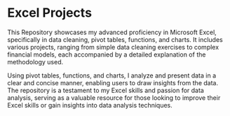 # Excel Projects

This Repository showcases my advanced proficiency in Microsoft Excel, specifically in data cleaning, pivot tables, functions, and charts. It includes various projects, ranging from simple data cleaning exercises to complex financial models, each accompanied by a detailed explanation of the methodology used.

Using pivot tables, functions, and charts, I analyze and present data in a clear and concise manner, enabling users to draw insights from the data. The repository is a testament to my Excel skills and passion for data analysis, serving as a valuable resource for those looking to improve their Excel skills or gain insights into data analysis techniques.



